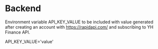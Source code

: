 # Backend

Environment variable API_KEY_VALUE to be included with value generated after creating an account with https://rapidapi.com/ and subscribing to YH Finance API.

API_KEY_VALUE='value'
